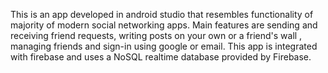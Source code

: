 This is an app developed in android studio that resembles functionality of majority of modern social networking apps. Main features are sending and receiving friend requests, writing posts on your own or a friend's wall , managing friends and sign-in using google or email.
This app is integrated with firebase and uses a NoSQL realtime database provided by Firebase.
